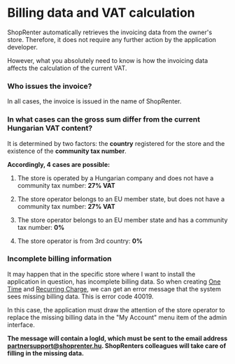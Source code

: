 # Billing data and VAT calculation

ShopRenter automatically retrieves the invoicing data from the owner's store. Therefore, it does not require any further action
by the application developer.

However, what you absolutely need to know is how the invoicing data affects the calculation of the current VAT.

### Who issues the invoice?

In all cases, the invoice is issued in the name of ShopRenter.

### In what cases can the gross sum differ from the current Hungarian VAT content?

It is determined by two factors: the **country** registered for the store and the existence of the **community tax number**.

**Accordingly, 4 cases are possible:**
1. The store is operated by a Hungarian company and does not have a community tax number: **27% VAT**

2. The store operator belongs to an EU member state, but does not have a community tax number: **27% VAT**

3. The store operator belongs to an EU member state and has a community tax number: **0%**

4. The store operator is from 3rd country: **0%**

### Incomplete billing information

It may happen that in the specific store where I want to install the application in question,
has incomplete billing data.
So when creating [One Time](../docs/one_time_charge.md) and [Recurring Charge](../docs/recurring_charge.md), we can get an error message that the system sees missing billing data. This is error code 40019.

In this case, the application must draw the attention of the store operator to replace the missing billing data in the "My Account" menu item of the admin interface.

**The message will contain a logId, which must be sent to the email address partnersupport@shoprenter.hu.
ShopRenters colleagues will take care of filling in the missing data.**
